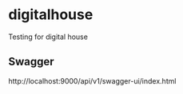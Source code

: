 # digitalhouse
Testing for digital house

## Swagger
http://localhost:9000/api/v1/swagger-ui/index.html
